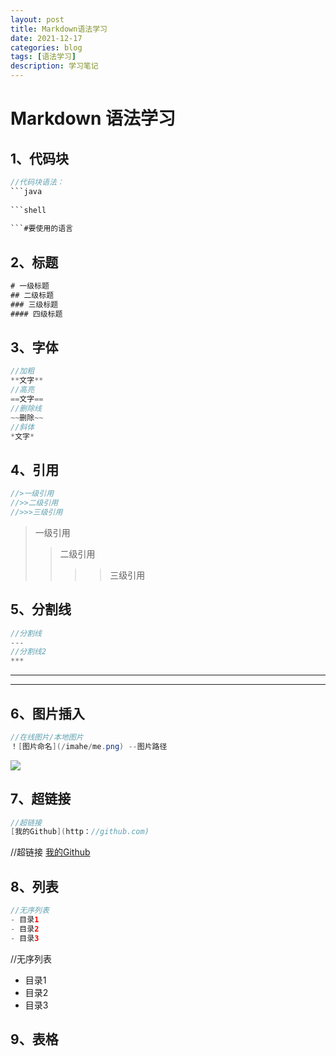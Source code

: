 ```yaml
---
layout: post
title: Markdown语法学习
date: 2021-12-17
categories: blog
tags: [语法学习]
description: 学习笔记
---
```


# Markdown 语法学习

## 1、代码块

```java
//代码块语法：
​```java
    
​```shell
    
​```#要使用的语言
```

## 2、标题

```java
# 一级标题
## 二级标题
### 三级标题
#### 四级标题
```



## 3、字体

```java
//加粗
**文字**
//高亮
==文字==
//删除线
~~删除~~
//斜体
*文字*
```



## 4、引用

```java
//>一级引用
//>>二级引用
//>>>三级引用
```



> 一级引用
>
> > 二级引用
> >
> > > > 三级引用

## 5、分割线

```java
//分割线
---
//分割线2
***
```

---

***

## 6、图片插入

```java
//在线图片/本地图片
！[图片命名](/imahe/me.png) --图片路径
```

![](C:\Users\Administrator\Pictures\非工作图片\书法\img-1618392667368f3f38663ace90bb59e74287fb39d94dd.jpg)

## 7、超链接

```java
//超链接
[我的Github](http：//github.com)
```

//超链接
[我的Github](http：//github.com)



## 8、列表

```java
//无序列表
- 目录1
- 目录2
- 目录3
```

//无序列表
- 目录1
- 目录2
- 目录3

## 9、表格

